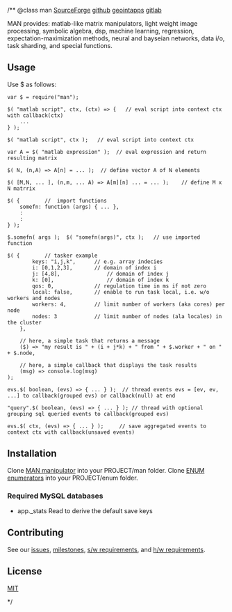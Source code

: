 /**
@class man
	[SourceForge](https://sourceforge.net) 
	[github](https://github.com/acmesds/jslab) 
	[geointapps](https://git.geointapps.org/acmesds/jslab)
	[gitlab](https://gitlab.west.nga.ic.gov/acmesds/jslab)

MAN provides: matlab-like matrix manipulators, light 
weight image processing, symbolic algebra, dsp, machine learning, regression, expectation-maximization methods, 
neural and bayseian networks, data i/o, task sharding, and special functions.

## Usage

Use $ as follows:

	var $ = require("man");
	
	$( "matlab script", ctx, (ctx) => {   // eval script into context ctx with callback(ctx)
		...
	} );

	$( "matlab script", ctx );   // eval script into context ctx

	var A = $( "matlab expression" );  // eval expression and return resulting matrix
	
	$( N, (n,A) => A[n] = ... );  // define vector A of N elements

	$( [M,N, ... ], (n,m, ... A) => A[m][n] ... = ... );	// define M x N matrrix

	$( {		//  import functions
		somefn: function (args) { ... },
		:
		:
	} );
	
	$.somefn( args );  $( "somefn(args)", ctx );   // use imported function
	
	$( {  		// tasker example
			keys: "i,j,k",  	// e.g. array indecies
			i: [0,1,2,3],  		// domain of index i
			j: [4,8],				// domain of index j
			k: [0],					// domain of index k
			qos: 0,				// regulation time in ms if not zero
			local: false, 		// enable to run task local, i.e. w/o workers and nodes
			workers: 4, 		// limit number of workers (aka cores) per node
			nodes: 3 			// limit number of nodes (ala locales) in the cluster
		}, 

		// here, a simple task that returns a message 
		($) => "my result is " + (i + j*k) + " from " + $.worker + " on "  + $.node,

		// here, a simple callback that displays the task results
		(msg) => console.log(msg) 
	);
	
	evs.$( boolean, (evs) => { ... } );  // thread events evs = [ev, ev, ...] to callback(grouped evs) or callback(null) at end
	
	"query".$( boolean, (evs) => { ... } );	// thread with optional grouping sql queried events to callback(grouped evs)
	
	evs.$( ctx, (evs) => { ... } );		// save aggregated events to context ctx with callback(unsaved events)

## Installation

Clone [MAN manipulator](https://github.com/acmesds/$) into your PROJECT/man folder.
Clone [ENUM enumerators](https://github.com/acmesds/enum) into your PROJECT/enum folder.

### Required MySQL databases

* app._stats Read  to derive the default save keys

## Contributing

See our [issues](/issues.view), [milestones](/milestones.view), [s/w requirements](/swreqts.view),
and [h/w requirements](/hwreqts.view).

## License

[MIT](LICENSE)

*/